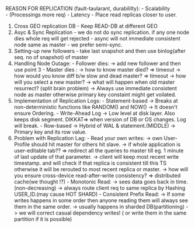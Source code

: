 REASON FOR REPLICATION (fault-taularant, durabililty):
	- Scalability  
			- (Processings more req)
	- Latency 
			- Place read replicas closer to user.

1.	Cross GEO replication DB
		- Keep READ-DB at different GEO
2.	Asyc & Sync Replication
		- we do not do sync replication. if any one node dies whole req will get rejected
		- async will not immediate consistent node same as master
		- we prefer semi-sync.
3.	Setting-up new followers
		- take last snapshot and then use binlog(after seq. no of snapshot) of master
4.	Handling Node Outage:
		- Follower dies:
				->	add new follower and then use point 3
		- Master dies : 
				->	how to know master died? => timeout
				->	how would you know diff b/w slow and dead master? => timeout
				->	how will you select a new master?
				->	what will happen when old master resurrect? (split brain problem)
				->	Always use immediate consistent node as master otherwise primary
					key constaint might get voilated.
5.	Implementation of Replication Logs:
		- Statement-based
				-> Breaks at non-deterministic functions like RANDOM() and NOW()
				-> It doesn't ensure Ordering.
		- Write-Ahead Log
				-> Low level at disk layer. Also keeps disk segment.
						DIKKAT=> when version of DB or OS changes. Log will break.
		- Row-based
				-> Hybrid of WAL & statement.(MIDDLE)
				-> Primary key and its row value.
6.	Problem with Replication Lag:
		- Read your own writes:
				-> own User-Profile should hit master for others hit slave.
				-> if whole application is user-editable tab??
						=> redirect all the queries to master till eg. 1 minute of last update of that parameter.
				-> client will keep most recent write timestamp. and will check if that replica is consistent till this TS otherwise it will be rerouted to most recent replica or master.
				-> how will you ensure cross-device read-after-write consistency? => distributed cache(we thought !?)
		- Monotonic Read:
				-> sees data goes back in time.(non-decreasing)
				-> always route client req to same replica by Hashing USER_ID.(may cause HOT SHARD)
		- Consistent Prefix Read:
				-> If some writes happens in some order then anyone reading them will always see them in the same order.
				-> usually happens in sharded DB(partitioning)
				-> we will correct casual dependency writes! ( or write them in the same partition if it is possible)



